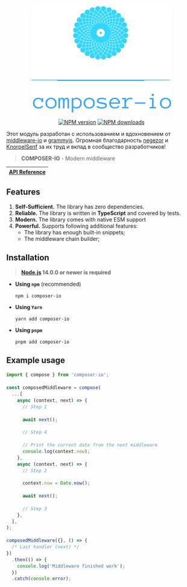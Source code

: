 <p align="center"><img src="https://raw.githubusercontent.com/Frodi1998/composer-io/master/logo.svg?sanitize=true"></p>
<p align="center">
<a href="https://www.npmjs.com/package/composer-io"><img src="https://img.shields.io/npm/v/composer-io.svg?style=flat-square" alt="NPM version"></a>
<a href="https://www.npmjs.com/package/composer-io"><img src="https://img.shields.io/npm/dt/composer-io.svg?style=flat-square" alt="NPM downloads"></a>

</p>

Этот модуль разработан с использованием и вдохновением от [middleware-io](https://github.com/negezor/middleware-io)
и [grammyjs](https://github.com/grammyjs/grammy).
Огромная благодарность [negezor](https://github.com/negezor) и [KnorpelSenf](https://github.com/KnorpelSenf) за их труд и вклад в сообщество разработчиков!

> **COMPOSER-IO** - Modern middleware

| [API Reference](https://tsdocs.dev/docs/composer-io/1.0.4/index.html) |
| --------------------------------------------------------------------- |

<!-- | 📖 [Documentation](docs/) |
|---------------------------| -->

## Features

1. **Self-Sufficient.** The library has zero dependencies.
2. **Reliable.** The library is written in **TypeScript** and covered by tests.
3. **Modern.** The library comes with native ESM support
4. **Powerful.** Supports following additional features:
   - The library has enough built-in snippets;
   - The middleware chain builder;

## Installation

> **[Node.js](https://nodejs.org/) 14.0.0 or newer is required**

- **Using `npm`** (recommended)
  ```shell
  npm i composer-io
  ```
- **Using `Yarn`**
  ```shell
  yarn add composer-io
  ```
- **Using `pnpm`**
  ```shell
  pnpm add composer-io
  ```

## Example usage

```js
import { compose } from 'composer-io';

const composedMiddleware = compose(
  ...[
    async (context, next) => {
      // Step 1

      await next();

      // Step 4

      // Print the current date from the next middleware
      console.log(context.now);
    },
    async (context, next) => {
      // Step 2

      context.now = Date.now();

      await next();

      // Step 3
    },
  ],
);

composedMiddleware({}, () => {
  /* Last handler (next) */
})
  .then(() => {
    console.log('Middleware finished work');
  })
  .catch(console.error);
```
